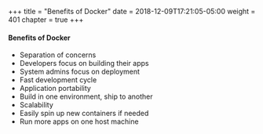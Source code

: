 +++
title = "Benefits of Docker"
date = 2018-12-09T17:21:05-05:00
weight = 401
chapter = true
+++

#### Benefits of Docker
* Separation of concerns
* Developers focus on building their apps 
* System admins focus on deployment
* Fast development cycle
* Application portability
* Build in one environment, ship to another
* Scalability
* Easily spin up new containers if needed
* Run more apps on one host machine

